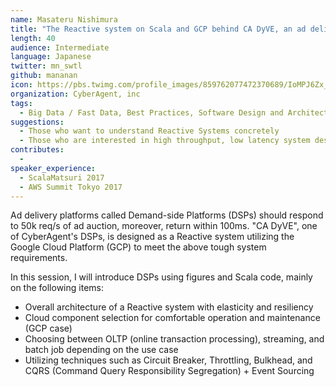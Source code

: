 ```yaml
---
name: Masateru Nishimura
title: "The Reactive system on Scala and GCP behind CA DyVE, an ad delivery platform"
length: 40
audience: Intermediate
language: Japanese
twitter: mn_swtl
github: mananan
icon: https://pbs.twimg.com/profile_images/859762077472370689/IoMPJ6Zx_400x400.jpg
organization: CyberAgent, inc
tags:
  - Big Data / Fast Data, Best Practices, Software Design and Architecture
suggestions:
  - Those who want to understand Reactive Systems concretely
  - Those who are interested in high throughput, low latency system design
contributes:
  -
speaker_experience:
  - ScalaMatsuri 2017
  - AWS Summit Tokyo 2017
---
```

Ad delivery platforms called Demand-side Platforms (DSPs) should respond to 50k req/s of ad auction, moreover, return within 100ms. "CA DyVE", one of CyberAgent's DSPs, is designed as a Reactive system utilizing the Google Cloud Platform (GCP) to meet the above tough system requirements.

In this session, I will introduce DSPs using figures and Scala code, mainly on the following items:

- Overall architecture of a Reactive system with elasticity and resiliency
- Cloud component selection for comfortable operation and maintenance (GCP case)
- Choosing between OLTP (online transaction processing), streaming, and batch job depending on the use case
- Utilizing techniques such as Circuit Breaker, Throttling, Bulkhead, and CQRS (Command Query Responsibility Segregation) + Event Sourcing
